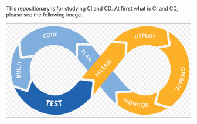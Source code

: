 This repositionary is for studying CI and CD.
At firrst what is CI and CD, please see the following image.

![image](https://github.com/pactera-testing-wangyuzheng/CI_and_CD/blob/master/images/CI_CD_image.PNG)

